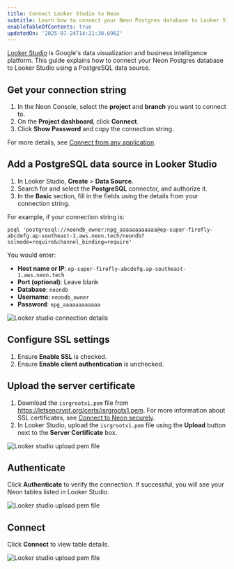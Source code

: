 ```yaml
---
title: Connect Looker Studio to Neon
subtitle: Learn how to connect your Neon Postgres database to Looker Studio
enableTableOfContents: true
updatedOn: '2025-07-24T14:21:30.696Z'
---
```


[Looker Studio](https://lookerstudio.google.com/) is Google's data visualization and business intelligence platform. This guide explains how to connect your Neon Postgres database to Looker Studio using a PostgreSQL data source.

<Steps>

## Get your connection string

1. In the Neon Console, select the **project** and **branch** you want to connect to.
2. On the **Project dashboard**, click **Connect**.
3. Click **Show Password** and copy the connection string.

For more details, see [Connect from any application](/docs/connect/connect-from-any-app).

## Add a PostgreSQL data source in Looker Studio

1. In Looker Studio, **Create** > **Data Source**.
2. Search for and select the **PostgreSQL** connector, and authorize it.
3. In the **Basic** section, fill in the fields using the details from your connection string.

For example, if your connection string is:

```
psql 'postgresql://neondb_owner:npg_aaaaaaaaaaaa@ep-super-firefly-abcdefg.ap-southeast-1.aws.neon.tech/neondb?sslmode=require&channel_binding=require'
```

You would enter:

- **Host name or IP**: `ep-super-firefly-abcdefg.ap-southeast-1.aws.neon.tech`
- **Port (optional)**: Leave blank
- **Database**: `neondb`
- **Username**: `neondb_owner`
- **Password**: `npg_aaaaaaaaaaaa`

![Looker studio connection details](/docs/connect/ls_connection_details.png)

## Configure SSL settings

1. Ensure **Enable SSL** is checked.
2. Ensure **Enable client authentication** is unchecked.

## Upload the server certificate

1. Download the `isrgrootx1.pem` file from https://letsencrypt.org/certs/isrgrootx1.pem. For more information about SSL certificates, see [Connect to Neon securely](/docs/connect/connect-securely).
2. In Looker Studio, upload the `isrgrootx1.pem` file using the **Upload** button next to the **Server Certificate** box.

![Looker studio upload pem file](/docs/connect/ls_pem_file.png)

## Authenticate

Click **Authenticate** to verify the connection. If successful, you will see your Neon tables listed in Looker Studio.

![Looker studio upload pem file](/docs/connect/ls_neon_tables.png)

## Connect

Click **Connect** to view table details.

![Looker studio upload pem file](/docs/connect/ls_table_details.png)

</Steps>

<NeedHelp/>
